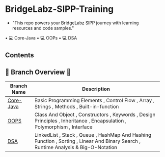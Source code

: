 # BridgeLabz-SIPP-Training
- "This repo powers your BridgeLabz SIPP journey with learning resources and code samples."


• 💻 Core-Java
• 💻 OOPs 
• 💻 DSA



## Contents
## 📖 Branch Overview 📖 


| Branch Name | Description |
|-------------|-------------|
| [Core-Java]( https://github.com/Vikas98765/BridgeLabz-SIPP-Training/tree/Core-Java)|Basic Programming Elements , Control Flow , Array , Strings , Methods , Built-in-function|
| [OOPS](https://github.com/Vikas98765/BridgeLabz-SIPP-Training/blob/OOPS/README.md) |Class And Object , Constructors , Keywords , Design Principles , Inheritance , Encapsulation , Polymorphism , Interface  |
| [DSA](https://github.com/Vikas98765/BridgeLabz-SIPP-Training/tree/DSA) |LinkedList , Stack , Queue , HashMap And Hashing Function , Sorting , Linear And Binary Search , Runtime Analysis & Big-O-Notation  |

